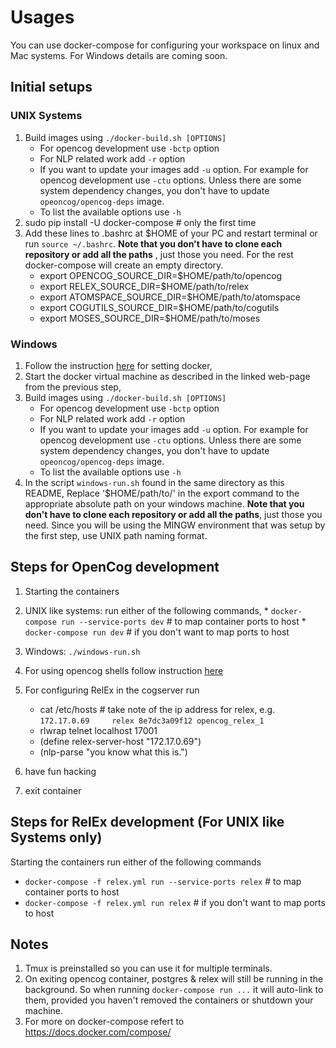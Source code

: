 # Usages

You can use docker-compose for configuring your workspace on linux and Mac systems. For Windows details are coming soon.

## Initial setups
### UNIX Systems
1. Build images using `./docker-build.sh [OPTIONS]`
    * For opencog development use `-bctp` option
    * For NLP related work add `-r` option
    * If you want to update your images add `-u` option. For example for opencog
      development use `-ctu` options. Unless there are some system dependency changes, you don't have to update `opeoncog/opencog-deps` image.
    * To list the available options use `-h`
2. sudo pip install -U docker-compose # only the first time
3. Add these lines to .bashrc at $HOME of your PC and restart terminal or run `source ~/.bashrc`. __Note that you don't have to clone each repository or add
all the paths__ , just those you need. For the rest docker-compose will create
an empty directory.
    * export OPENCOG_SOURCE_DIR=$HOME/path/to/opencog
    * export RELEX_SOURCE_DIR=$HOME/path/to/relex
    * export ATOMSPACE_SOURCE_DIR=$HOME/path/to/atomspace
    * export COGUTILS_SOURCE_DIR=$HOME/path/to/cogutils
    * export MOSES_SOURCE_DIR=$HOME/path/to/moses

### Windows
1. Follow the instruction [here](https://docs.docker.com/engine/installation/windows/#using-the-docker-quickstart-terminal) for setting docker,
2. Start the docker virtual machine as described in the linked web-page from
   the previous step,
3. Build images using `./docker-build.sh [OPTIONS]`
    * For opencog development use `-bctp` option
    * For NLP related work add `-r` option
    * If you want to update your images add `-u` option. For example for opencog
      development use `-ctu` options. Unless there are some system dependency changes, you don't have to update `opeoncog/opencog-deps` image.
    * To list the available options use `-h`
4. In the script `windows-run.sh` found in the same directory as this README,
   Replace '$HOME/path/to/' in the export command to the appropriate absolute
   path on your windows machine. __Note that you don't have to clone each
   repository or add all the paths__, just those you need. Since you will be
   using the MINGW environment that was setup by the first step, use UNIX path
   naming format.

## Steps for OpenCog development
1. Starting the containers
  1. UNIX like systems: run either of the following commands,
    * `docker-compose run --service-ports dev`   # to map container ports to host
    * `docker-compose run dev`   # if you don't want to map ports to host
  2. Windows: `./windows-run.sh`

2. For using opencog shells follow instruction [here](http://wiki.opencog.org/w/OpenCog_shell)

3. For configuring RelEx in the cogserver run
    * cat /etc/hosts   # take note of the ip address for relex, e.g.
      `172.17.0.69     relex 8e7dc3a09f12 opencog_relex_1`
    * rlwrap telnet localhost 17001
    * (define relex-server-host "172.17.0.69")
    * (nlp-parse "you know what this is.")
3. have fun hacking
4. exit container

## Steps for RelEx development (For UNIX like Systems only)
Starting the containers run either of the following commands
* `docker-compose -f relex.yml run --service-ports relex`  # to map container ports to host
* `docker-compose -f relex.yml run relex`  # if you don't want to map ports to host

## Notes
1. Tmux is preinstalled so you can use it for multiple terminals.
2. On exiting opencog container, postgres & relex will still be running in the
   background. So when running `docker-compose run ...` it will auto-link to them,
   provided you haven't removed the containers or shutdown your machine.
2. For more on docker-compose refert to https://docs.docker.com/compose/
